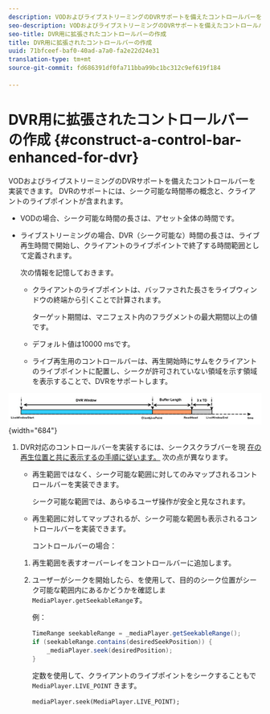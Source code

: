 ```yaml
---
description: VODおよびライブストリーミングのDVRサポートを備えたコントロールバーを実装できます。 DVRのサポートには、シーク可能な時間帯の概念と、クライアントのライブポイントが含まれます。
seo-description: VODおよびライブストリーミングのDVRサポートを備えたコントロールバーを実装できます。 DVRのサポートには、シーク可能な時間帯の概念と、クライアントのライブポイントが含まれます。
seo-title: DVR用に拡張されたコントロールバーの作成
title: DVR用に拡張されたコントロールバーの作成
uuid: 71bfceef-baf0-40ad-a7a0-fa2e22d24e31
translation-type: tm+mt
source-git-commit: fd686391df0fa711bba99bc1bc312c9ef619f184

---
```



# DVR用に拡張されたコントロールバーの作成 {#construct-a-control-bar-enhanced-for-dvr}

VODおよびライブストリーミングのDVRサポートを備えたコントロールバーを実装できます。 DVRのサポートには、シーク可能な時間帯の概念と、クライアントのライブポイントが含まれます。

* VODの場合、シーク可能な時間の長さは、アセット全体の時間です。
* ライブストリーミングの場合、DVR（シーク可能な）時間の長さは、ライブ再生時間で開始し、クライアントのライブポイントで終了する時間範囲として定義されます。

   次の情報を記憶しておきます。

   * クライアントのライブポイントは、バッファされた長さをライブウィンドウの終端から引くことで計算されます。

      ターゲット期間は、マニフェスト内のフラグメントの最大期間以上の値です。
   * デフォルト値は10000 msです。
   * ライブ再生用のコントロールバーは、再生開始時にサムをクライアントのライブポイントに配置し、シークが許可されていない領域を示す領域を表示することで、DVRをサポートします。

<!--<a id="fig_37A39A28BA714BA5A2C461357ED5BD41"></a>-->

![](assets/dvr-window.PNG){width=&quot;684&quot;}

1. DVR対応のコントロールバーを実装するには、シークスクラブバーを現 [在の再生位置と共に表示するの手順に従います。](../../../tvsdk-2.7-for-android/content-playback-options/ui-configure/t-psdk-android-2.7-ui-seek-scrub-bar-display.md) 次の点が異なります。

   * 再生範囲ではなく、シーク可能な範囲に対してのみマップされるコントロールバーを実装できます。

      シーク可能な範囲では、あらゆるユーザ操作が安全と見なされます。
   * 再生範囲に対してマップされるが、シーク可能な範囲も表示されるコントロールバーを実装できます。

      コントロールバーの場合：
   1. 再生範囲を表すオーバーレイをコントロールバーに追加します。
   1. ユーザーがシークを開始したら、を使用して、目的のシーク位置がシーク可能な範囲内にあるかどうかを確認しま `MediaPlayer.getSeekableRange`す。

      例：

      ```java
      TimeRange seekableRange = _mediaPlayer.getSeekableRange(); 
      if (seekableRange.contains(desiredSeekPosition)) { 
          _mediaPlayer.seek(desiredPosition); 
      }
      ```

      定数を使用して、クライアントのライブポイントをシークすることもで `MediaPlayer.LIVE_POINT` きます。

      ```
      mediaPlayer.seek(MediaPlayer.LIVE_POINT);
      ```


